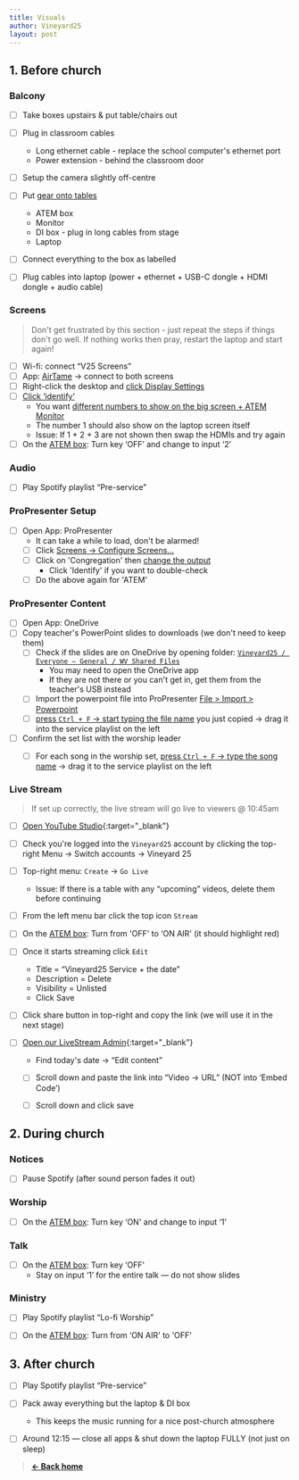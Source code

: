 ```yaml
---
title: Visuals
author: Vineyard25
layout: post
---
```


## 1. Before church

### Balcony
- [ ] Take boxes upstairs & put table/chairs out
- [ ] Plug in classroom cables
	* Long ethernet cable - replace the school computer's ethernet port
	* Power extension - behind the classroom door
- [ ] Setup the camera slightly off-centre
- [ ] Put [gear onto tables](/assets/images/balcony-desk-min.jpg)
	* ATEM box
	* Monitor
	* DI box - plug in long cables from stage
	* Laptop
- [ ] Connect everything to the box as labelled
- [ ] Plug cables into laptop (power + ethernet + USB-C dongle + HDMI dongle + audio cable)


### Screens
> Don't get frustrated by this section - just repeat the steps if things don't go well.
> If nothing works then pray, restart the laptop and start again!

- [ ] Wi-fi: connect “V25 Screens”
- [ ] App: [AirTame](/assets/images/airtamelogo.jpg) &rarr; connect to both screens
- [ ] Right-click the desktop and [click Display Settings](/assets/images/desktop-right-click.jpg)
- [ ] [Click ‘identify’](/assets/images/identifydisplay.jpg)
	* You want [different numbers to show on the big screen + ATEM Monitor](/assets/images/atemscreen3.jpg)
	* The number 1 should also show on the laptop screen itself
	* Issue: If 1 + 2 + 3 are not shown then swap the HDMIs and try again
- [ ] On the [ATEM box](/assets/images/atembuttons.png): Turn key ‘OFF’ and change to input ‘2’

### Audio
- [ ] Play Spotify playlist “Pre-service”


### ProPresenter Setup
- [ ] Open App: ProPresenter 
	* It can take a while to load, don't be alarmed!
	- [ ] Click [Screens &rarr; Configure Screens...](/assets/images/configscreens.png)
	- [ ] Click on 'Congregation' then [change the output](/assets/images/screensetup.png)
		* Click 'Identify' if you want to double-check
	- [ ] Do the above again for 'ATEM'

### ProPresenter Content
- [ ] Open App: OneDrive
- [ ] Copy teacher's PowerPoint slides to downloads (we don't need to keep them)
	- [ ] Check if the slides are on OneDrive by opening folder: [`Vineyard25 / Everyone – General / WV Shared Files`](C:/)
		* You may need to open the OneDrive app
		* If they are not there or you can't get in, get them from the teacher's USB instead
	- [ ] Import the powerpoint file into ProPresenter [File > Import > Powerpoint](/assets/images/importslides.png)
	- [ ] [press `Ctrl + F` &rarr; start typing the file name](/assets/images/addsong2.png) you just copied &rarr; drag it into the service playlist on the left
- [ ] Confirm the set list with the worship leader
	- [ ] For each song in the worship set, [press `Ctrl + F` &rarr; type the song name](/assets/images/addsong2.png) &rarr; drag it to the service playlist on the left


### Live Stream
> If set up correctly, the live stream will go live to viewers @ 10:45am

- [ ] [Open YouTube Studio](http://studio.youtube.com){:target="_blank"}
- [ ] Check you're logged into the `Vineyard25` account by clicking the top-right Menu &rarr; Switch accounts &rarr; Vineyard 25
- [ ] Top-right menu: `Create` -> `Go Live`
	* Issue: If there is a table with any “upcoming” videos, delete them before continuing
- [ ] From the left menu bar click the top icon `Stream`
- [ ] On the [ATEM box](/assets/images/atembuttons.png): Turn from 'OFF' to ‘ON AIR' (it should highlight red)
- [ ] Once it starts streaming click `Edit`
	* Title = “Vineyard25 Service + the date”
	* Description = Delete
	* Visibility = Unlisted
	* Click Save
- [ ] Click share button in top-right and copy the link (we will use it in the next stage)

- [ ] [Open our LiveStream Admin](https://live.wokinghamvineyard.org/admin/services){:target="_blank"}
	* Find today's date &rarr; “Edit content”
	- [ ] Scroll down and paste the link into “Video &rarr; URL” (NOT into ‘Embed Code’)
	- [ ] Scroll down and click save



## 2. During church

### Notices
- [ ] Pause Spotify (after sound person fades it out)

### Worship
- [ ] On the [ATEM box](/assets/images/atembuttons.png): Turn key ‘ON' and change to input ‘1’

### Talk
- [ ] On the [ATEM box](/assets/images/atembuttons.png): Turn key ‘OFF'
	* Stay on input ‘1’ for the entire talk &mdash; do not show slides

### Ministry
- [ ] Play Spotify playlist “Lo-fi Worship”
- [ ] On the [ATEM box](/assets/images/atembuttons.png): Turn from ‘ON AIR' to 'OFF' 



## 3. After church
- [ ] Play Spotify playlist “Pre-service”
- [ ] Pack away everything but the laptop & DI box
	* This keeps the music running for a nice post-church atmosphere
- [ ] Around 12:15 &mdash; close all apps & shut down the laptop FULLY (not just on sleep)



> **[&larr; Back home](/)**
